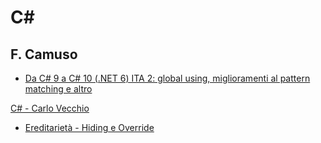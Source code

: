 # C#

## F. Camuso
- [Da C# 9 a C# 10 (.NET 6) ITA 2: global using, miglioramenti al pattern matching e altro](https://www.youtube.com/watch?v=KvJja_WiiTQ&list=PL0qAPtx8YtJeX-qXWVo59IY7IfzeUToPZ)

[C# - Carlo Vecchio](http://www.carlovecchio.altervista.org/c-.html)
- [Ereditarietà - Hiding e Override](http://www.carlovecchio.altervista.org/c----ereditarieta--inheritance-.html)

